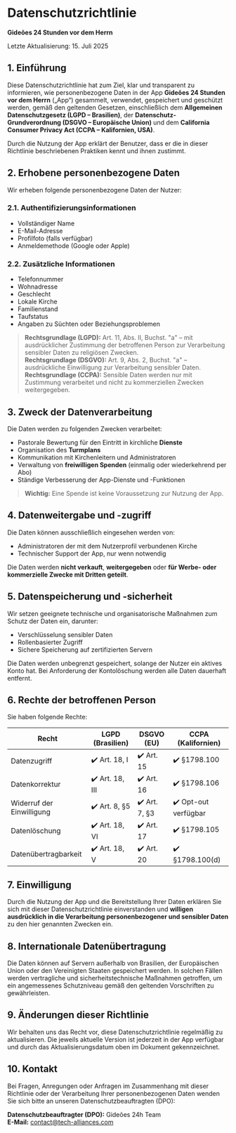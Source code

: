 # Datenschutzrichtlinie

**Gideões 24 Stunden vor dem Herrn**

Letzte Aktualisierung: 15. Juli 2025

## 1. Einführung

Diese Datenschutzrichtlinie hat zum Ziel, klar und transparent zu informieren, wie personenbezogene Daten in der App **Gideões 24 Stunden vor dem Herrn** („App“) gesammelt, verwendet, gespeichert und geschützt werden, gemäß den geltenden Gesetzen, einschließlich dem **Allgemeinen Datenschutzgesetz (LGPD – Brasilien)**, der **Datenschutz-Grundverordnung (DSGVO – Europäische Union)** und dem **California Consumer Privacy Act (CCPA – Kalifornien, USA)**.

Durch die Nutzung der App erklärt der Benutzer, dass er die in dieser Richtlinie beschriebenen Praktiken kennt und ihnen zustimmt.

## 2. Erhobene personenbezogene Daten

Wir erheben folgende personenbezogene Daten der Nutzer:

### 2.1. Authentifizierungsinformationen

- Vollständiger Name  
- E-Mail-Adresse  
- Profilfoto (falls verfügbar)  
- Anmeldemethode (Google oder Apple)

### 2.2. Zusätzliche Informationen

- Telefonnummer  
- Wohnadresse  
- Geschlecht  
- Lokale Kirche  
- Familienstand  
- Taufstatus  
- Angaben zu Süchten oder Beziehungsproblemen

> **Rechtsgrundlage (LGPD):** Art. 11, Abs. II, Buchst. "a" – mit ausdrücklicher Zustimmung der betroffenen Person zur Verarbeitung sensibler Daten zu religiösen Zwecken.  
> **Rechtsgrundlage (DSGVO):** Art. 9, Abs. 2, Buchst. "a" – ausdrückliche Einwilligung zur Verarbeitung sensibler Daten.  
> **Rechtsgrundlage (CCPA):** Sensible Daten werden nur mit Zustimmung verarbeitet und nicht zu kommerziellen Zwecken weitergegeben.

## 3. Zweck der Datenverarbeitung

Die Daten werden zu folgenden Zwecken verarbeitet:

- Pastorale Bewertung für den Eintritt in kirchliche **Dienste**  
- Organisation des **Turmplans**  
- Kommunikation mit Kirchenleitern und Administratoren  
- Verwaltung von **freiwilligen Spenden** (einmalig oder wiederkehrend per Abo)  
- Ständige Verbesserung der App-Dienste und -Funktionen

> **Wichtig:** Eine Spende ist keine Voraussetzung zur Nutzung der App.

## 4. Datenweitergabe und -zugriff

Die Daten können ausschließlich eingesehen werden von:

- Administratoren der mit dem Nutzerprofil verbundenen Kirche  
- Technischer Support der App, nur wenn notwendig

Die Daten werden **nicht verkauft**, **weitergegeben** oder **für Werbe- oder kommerzielle Zwecke mit Dritten geteilt**.

## 5. Datenspeicherung und -sicherheit

Wir setzen geeignete technische und organisatorische Maßnahmen zum Schutz der Daten ein, darunter:

- Verschlüsselung sensibler Daten  
- Rollenbasierter Zugriff  
- Sichere Speicherung auf zertifizierten Servern

Die Daten werden unbegrenzt gespeichert, solange der Nutzer ein aktives Konto hat. Bei Anforderung der Kontolöschung werden alle Daten dauerhaft entfernt.

## 6. Rechte der betroffenen Person

Sie haben folgende Rechte:

|Recht|LGPD (Brasilien)|DSGVO (EU)|CCPA (Kalifornien)|
|--|--|--|--|
| Datenzugriff |✔️ Art. 18, I |✔️ Art. 15 |✔️ §1798.100 |
| Datenkorrektur |✔️ Art. 18, III |✔️ Art. 16 |✔️ §1798.106 |
| Widerruf der Einwilligung |✔️ Art. 8, §5 |✔️ Art. 7, §3 |✔️ Opt-out verfügbar |
| Datenlöschung |✔️ Art. 18, VI |✔️ Art. 17 |✔️ §1798.105 |
| Datenübertragbarkeit |✔️ Art. 18, V |✔️ Art. 20 |✔️ §1798.100(d) |

## 7. Einwilligung

Durch die Nutzung der App und die Bereitstellung Ihrer Daten erklären Sie sich mit dieser Datenschutzrichtlinie einverstanden und **willigen ausdrücklich in die Verarbeitung personenbezogener und sensibler Daten** zu den hier genannten Zwecken ein.

## 8. Internationale Datenübertragung

Die Daten können auf Servern außerhalb von Brasilien, der Europäischen Union oder den Vereinigten Staaten gespeichert werden. In solchen Fällen werden vertragliche und sicherheitstechnische Maßnahmen getroffen, um ein angemessenes Schutzniveau gemäß den geltenden Vorschriften zu gewährleisten.

## 9. Änderungen dieser Richtlinie

Wir behalten uns das Recht vor, diese Datenschutzrichtlinie regelmäßig zu aktualisieren. Die jeweils aktuelle Version ist jederzeit in der App verfügbar und durch das Aktualisierungsdatum oben im Dokument gekennzeichnet.

## 10. Kontakt

Bei Fragen, Anregungen oder Anfragen im Zusammenhang mit dieser Richtlinie oder der Verarbeitung Ihrer personenbezogenen Daten wenden Sie sich bitte an unseren Datenschutzbeauftragten (DPO):

**Datenschutzbeauftragter (DPO):** Gideões 24h Team  
**E-Mail:** contact@tech-alliances.com
